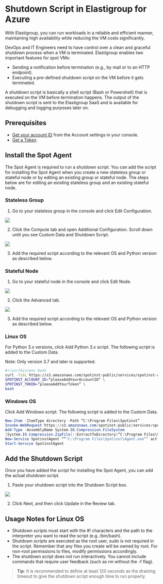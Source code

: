 # Shutdown Script in Elastigroup for Azure

With Elastigroup, you can run workloads in a reliable and efficient manner, maintaining high availability while reducing the VM costs significantly.

DevOps and IT Engineers need to have control over a clean and graceful shutdown process when a VM is terminated. Elastigroup enables two important features for spot VMs:

- Sending a notification before termination (e.g., by mail or to an HTTP endpoint).
- Executing a pre-defined shutdown script on the VM before it gets terminated.

A shutdown script is basically a shell script (Bash or Powershell) that is executed on the VM before termination happens. The output of the shutdown script is sent to the Elastigroup SaaS and is available for debugging and logging purposes later on.

## Prerequisites

- [Get your account ID](https://console.spotinst.com/#/settings/account/general) from the Account settings in your console.
- [Get a Token](https://console.spotinst.com/#/settings/tokens/permanent).

## Install the Spot Agent

The Spot Agent is required to run a shutdown script. You can add the script for installing the Spot Agent when you create a new stateless group or stateful node or by editing an existing group or stateful node. The steps below are for editing an existing stateless group and an existing stateful node.

### Stateless Group

1. Go to your stateless group in the console and click Edit Configuration.

<img src="/elastigroup/_media/azure-shutdown-script-01.png" />

2. Click the Compute tab and open Additional Configuration. Scroll down until you see Custom Data and Shutdown Script.

<img src="/elastigroup/_media/azure-shutdown-script-02a.png" />

3. Add the required script according to the relevant OS and Python version as described below.

### Stateful Node

1. Go to your stateful node in the console and click Edit Node.

<img src="/elastigroup/_media/shutdown-script-elastigroup-azure-1.png" />

2. Click the Advanced tab.

<img src="/elastigroup/_media/shutdown-script-elastigroup-azure-2.png" />

3. Add the required script according to the relevant OS and Python version as described below.

### Linux OS

For Python 3.x versions, click Add Python 3.x script. The following script is added to the Custom Data.

Note: Only version 3.7 and later is supported.

```bash
#!/usr/bin/env bash
curl -fsSL https://s3.amazonaws.com/spotinst-public/services/spotinst-agent-2/azure-spot-elastigroup-agent-init.sh | \
SPOTINST_ACCOUNT_ID=“pleaseAddYourAccountID” \
SPOTINST_TOKEN=“pleaseAddYourToken” \
bash
```

### Windows OS

Click Add Windows script. The following script is added to the Custom Data.

```Powershell
New-Item -ItemType directory -Path “C:\Program Files\Spotinst”
Invoke-WebRequest https://s3.amazonaws.com/spotinst-public/services/spotinst-windows-agent/SpotinstWindowsAgent-Latest.zip -OutFile “C:\Program Files\Spotinst\SpotinstAgent.zip”
Add-Type -AssemblyName System.IO.Compression.FileSystem
[System.IO.Compression.ZipFile]::ExtractToDirectory(“C:\Program Files\Spotinst\SpotinstAgent.zip”,“c:\program files\spotinst\“)
New-Service SpotinstAgent “”"C:\Program Files\Spotinst\Agent.exe”" act-243add2f {pleaseAddYourToken} AzureSpot” -DisplayName “Spotinst Agent Service” -StartupType auto
Start-Service SpotinstAgent
```

## Add the Shutdown Script

Once you have added the script for installing the Spot Agent, you can add the actual shutdown script.

1. Paste your shutdown script into the Shutdown Script box.

<img src="/elastigroup/_media/azure-shutdown-script-03.png" />

2. Click Next, and then click Update in the Review tab.

## Usage Notes for Linux OS

- Shutdown scripts must start with the #! characters and the path to the interpreter you want to read the script (e.g. /bin/bash).
- Shutdown scripts are executed as the root user, sudo is not required in the script. Remember that any files you create will be owned by root. For non-root permissions to files, modify permissions accordingly.
- The shutdown script does not run interactively. You cannot include commands that require user feedback (such as rm without the -f flag).

> **Tip**: It is recommended to define at least 120 seconds as the draining timeout to give the shutdown script enough time to run properly.
